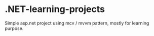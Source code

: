 # .NET-learning-projects
Simple asp.net project using mcv / mvvm pattern, mostly for learning purpose.
